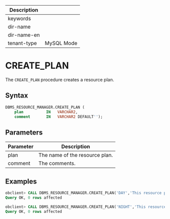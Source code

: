 | Description   |                 |
|---------------|-----------------|
| keywords      |                 |
| dir-name      |                 |
| dir-name-en   |                 |
| tenant-type   | MySQL Mode      |

# CREATE_PLAN

The `CREATE_PLAN` procedure creates a resource plan.


## Syntax

```sql
DBMS_RESOURCE_MANAGER.CREATE_PLAN (
    plan          IN   VARCHAR2,
    comment       IN   VARCHAR2 DEFAULT'');
```

## Parameters

| Parameter | Description |
|---------|----------|
| plan | The name of the resource plan.  |
| comment | The comments.  |


## Examples

```sql
obclient> CALL DBMS_RESOURCE_MANAGER.CREATE_PLAN('DAY','This resource plan is intended for transaction processing.');
Query OK, 0 rows affected

obclient> CALL DBMS_RESOURCE_MANAGER.CREATE_PLAN('NIGHT','This resource plan is intended for routine O&M.');
Query OK, 0 rows affected
```
